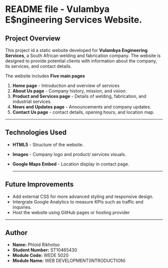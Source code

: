 # README file - Vulambya E$ngineering Services Website.

##  Project Overview

This project id a static website developed for **Vulambya Engineering Services**, a South African welding and fabrication company. The website is designed to provide potential clients with information about the company, its services, and contact details.

The website includes **Five main pages**
1. **Home page** - Introduction and overview of services
2. **About Us page** - Company history, mission, and vision.
3. **Product and Services page** - Details of welding, fabrication, and industrial services.
4. **News and Updates page** - Announcements and company updates.
5. **Contact Us page** - contact details, opening hours, and location map.

-----

## Technologies Used
- **HTML5** - Structure of the website.
- **Images** - Company logo and product/ services visuals.
- **Google Maps Embed** - Location display in contact page.

  -----

## Future Improvements
- Add external CSS for more advanced styling and responsive design.
- Intergrate Google Analytics to measure KPIs such as traffic and inquiries.
- Host the website using GitHub pages or hosting provider

-----

  ## Author
  - **Name:** Phloid Rikhotso
  -  **Student Number:** ST10465430
  -   **Module Code:** WEDE 5020
  -   **Module Name:** WEB DEVELOPMENT(INTRODUCTION)
